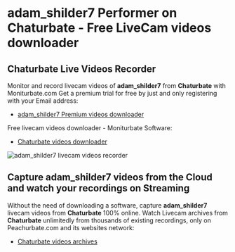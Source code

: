 # adam_shilder7 Performer on Chaturbate - Free LiveCam videos downloader

## Chaturbate Live Videos Recorder

Monitor and record livecam videos of **adam_shilder7** from **Chaturbate** with Moniturbate.com
Get a premium trial for free by just and only registering with your Email address:
* [adam_shilder7 Premium videos downloader](https://moniturbate.com/request-demo-licence-key.html)

Free livecam videos downloader - Moniturbate Software:
* [Chaturbate videos downloader](https://moniturbate.com/moniturbate-download-software.html)

![adam_shilder7 livecam videos recorder](https://peachurnet.com/templates/moniturbate-software.png)


## Capture adam_shilder7 videos from the Cloud and watch your recordings on Streaming

Without the need of downloading a software, capture **adam_shilder7** livecam videos from **Chaturbate** 100% online.
Watch Livecam archives from **Chaturbate** unlimitedly from thousands of existing recordings, only on Peachurbate.com and its websites network:
* [Chaturbate videos archives](https://peachurnet.com/)